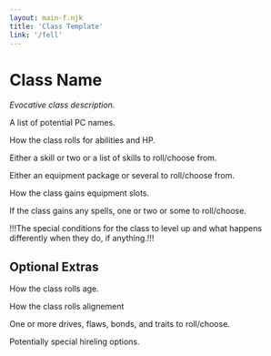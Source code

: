 ```yaml
---
layout: main-f.njk
title: 'Class Template'
link: '/fell'
---
```


# Class Name

*Evocative class description.*

A list of potential PC names.

How the class rolls for abilities and HP.

Either a skill or two or a list of skills to roll/choose from.

Either an equipment package or several to roll/choose from.

How the class gains equipment slots.

If the class gains any spells, one or two or some to roll/choose.

!!!The special conditions for the class to level up and what happens differently when they do, if anything.!!!

## Optional Extras

How the class rolls age.

How the class rolls alignement

One or more drives, flaws, bonds, and traits to roll/choose.

Potentially special hireling options.
